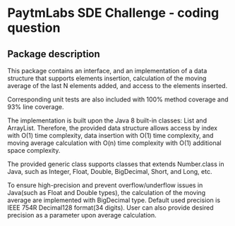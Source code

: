 # PaytmLabs SDE Challenge - coding question

## Package description
This package contains an interface, and an implementation of a data structure 
that supports elements insertion, calculation of the moving average of the last N elements added, 
and access to the elements inserted.

Corresponding unit tests are also included with 100% method coverage and 93% line coverage. 

The implementation is built upon the Java 8 built-in classes: List and ArrayList. Therefore, the provided data structure allows access by 
index with O(1) time complexity, data insertion with O(1) time complexity, and moving average calculation with O(n) time complexity 
with O(1) additional space complexity.

The provided generic class supports classes that extends Number.class in Java, such as Integer, Float, Double, BigDecimal, Short, and Long, etc.

To ensure high-precision and prevent overflow/underflow issues in Java(such as Float and Double types), the calculation of the moving average 
are implemented with BigDecimal type. Default used precision is IEEE 754R Decimal128 format(34 digits). User can also provide desired precision as 
a parameter upon average calculation.
